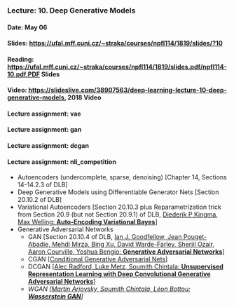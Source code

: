 ### Lecture: 10. Deep Generative Models
#### Date: May 06
#### Slides: https://ufal.mff.cuni.cz/~straka/courses/npfl114/1819/slides/?10
#### Reading: https://ufal.mff.cuni.cz/~straka/courses/npfl114/1819/slides.pdf/npfl114-10.pdf,PDF Slides
#### Video: https://slideslive.com/38907563/deep-learning-lecture-10-deep-generative-models, 2018 Video
#### Lecture assignment: vae
#### Lecture assignment: gan
#### Lecture assignment: dcgan
#### Lecture assignment: nli_competition

- Autoencoders (undercomplete, sparse, denoising) [Chapter 14, Sections 14-14.2.3 of DLB]
- Deep Generative Models using Differentiable Generator Nets [Section 20.10.2 of DLB]
- Variational Autoencoders [Section 20.10.3 plus Reparametrization trick from Section 20.9 (but not Section 20.9.1) of DLB, [Diederik P Kingma, Max Welling: **Auto-Encoding Variational Bayes**](https://arxiv.org/abs/1312.6114)]
- Generative Adversarial Networks
  - GAN [Section 20.10.4 of DLB, [Ian J. Goodfellow, Jean Pouget-Abadie, Mehdi Mirza, Bing Xu, David Warde-Farley, Sherjil Ozair, Aaron Courville, Yoshua Bengio: **Generative Adversarial Networks**](https://arxiv.org/abs/1406.2661)]
  - CGAN [[Conditional Generative Adversarial Nets](https://arxiv.org/abs/1411.1784)]
  - DCGAN [[Alec Radford, Luke Metz, Soumith Chintala: **Unsupervised Representation Learning with Deep Convolutional Generative Adversarial Networks**](https://arxiv.org/abs/1511.06434)]
  - _WGAN [[Martin Arjovsky, Soumith Chintala, Léon Bottou: **Wasserstein GAN**](https://arxiv.org/abs/1701.07875)]_
